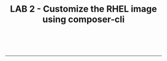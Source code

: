 
<br/>
<br/>
<br/>
<center><h1>LAB 2 - Customize the RHEL image using composer-cli</h1></center>
<br/>
<br/>
<br/>
<br/>
<hr/>
